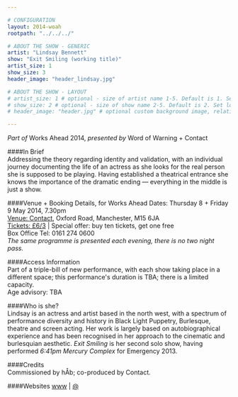 ```yaml
---

# CONFIGURATION
layout: 2014-woah
rootpath: "../../../"

# ABOUT THE SHOW - GENERIC
artist: "Lindsay Bennett"
show: "Exit Smiling (working title)"
artist_size: 1
show_size: 3
header_image: "header_lindsay.jpg"

# ABOUT THE SHOW - LAYOUT
# artist_size: 1 # optional - size of artist name 1-5. Default is 1. Set longer names to lower values
# show_size: 2 # optional - size of show name 2-5. Default is 2. Set longer names to lower values
# header_image: "header.jpg" # optional custom background image, relative to current page

---
```

*Part of* Works Ahead 2014, *presented by* Word of Warning + Contact      
         
####In Brief                      
Addressing the theory regarding identity and validation, with an individual journey documenting the life of an actress as she looks for the real person she is supposed to be playing. Having established a theatrical entrance she knows the importance of the dramatic ending — everything in the middle is just a show.       
         
####Venue + Booking Details, for Works Ahead
Dates: Thursday 8 + Friday 9 May 2014, 7.30pm    
[Venue: Contact](http://contactmcr.com/visit/getting-here/), Oxford Road, Manchester, M15 6JA    
[Tickets: £6/3](http://contactmcr.com/whats-on/13071-works-ahead-2014/booking) | Special offer: buy ten tickets, get one free       
Box Office Tel: 0161 274 0600        
*The same programme is presented each evening, there is no two night pass.*        
       
####Access Information      
Part of a triple-bill of new performance, with each show taking place in a different space; this performance's duration is TBA; there is a limited capacity.     
Age advisory: TBA

####Who is she?    
Lindsay is an actress and artist based in the north west, with a spectrum of performance diversity and history in Black Light Puppetry, Burlesque, theatre and screen acting. Her work is largely based on autobiographical experience and has been recognised in her approach to the cinematic and burlesquian aesthetic. *Exit Smiling* is her second solo show, having performed *6:41pm Mercury Complex* for Emergency 2013.        
        
####Credits         
Commissioned by hÅb; co-produced by Contact.

####Websites
[www](http://www) | [@](http://twitter.com/)
